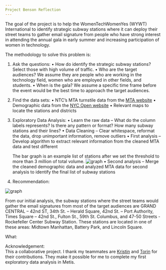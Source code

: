 ```yaml
---
Project Benson Reflection
---
```


The goal of the project is to help the WomenTechWomenYes (WYWT) International to identify strategic subway stations where it can deploy their street teams to gather email signature from people who have strong interest in attending the annual gala in early summer and increasing participation of women in technology. 

The methodology to solve this problem is:

1.	Ask the questions: 
    •	How do identify the strategic subway stations? Select those with high volume of traffic. 
    •	Who are the target audiences? We assume they are people who are working in the technology field, women who are employed in other fields, and students.
    •	When is the gala? We assume a specific time frame before the event would be the best time to approach the target audiences.

2. Find the data sets:
    •	NTC’s MTA turnstile data from the [MTA website]( http://web.mta.info/developers/turnstile.html)
    •	Demographic data from the [NYC Open website]( https://opendata.cityofnewyork.us/)
    •	Relevant maps to locate the stations and districts

3. Exploratory Data Analysis:
    •	Learn the raw data – What do the column labels represents? Is there any pattern or format? How many subway stations and their lines?
    •	Data Cleaning – Clear whitespace, reformat the data, drop unimportant information, remove outliers
    •	First analysis – Develop algorithm to extract relevant information from the cleaned MTA data and test different 
   
   The bar graph is an example list of stations after we set the threshold to more than 3 million of total volume.
   ![graph](https://github.com/wfl/wfl.github.io/tree/master/images/Example_List_of_stations_3milthreshold.png)
    •	Second analysis – Merge the cleaned demographic data and analyzed MTA data for second analysis to identify the final list of subway stations

4. Recommendation: 

  ![graph](https://github.com/wfl/wfl.github.io/tree/master/images/Final_List_of_Stations.png)

From our initial analysis, the subway stations where the street teams would gather the email signatures from most of the target audiences are GRAND CENTRAL – 42nd ST, 34th St. – Herald Square, 42nd St. – Port Authority, Times Square – 42nd St., Fulton St., 59th St. Columbus, and 47-50 Streets - Rockefeller Center Subway Station. These stations are located in one of these areas: Midtown Manhattan, Battery Park, and Lincoln Square. 

What: 


Acknowledgement:  
This a collaborative project. I thank my teammates are [Kristin](https://github.com/kmussar/metis_project_benson) and [Torin](https://github.com/Starplatinum87) for their contributions. They make it possible for me to complete my first exploratory data analysis in Metis. 



 




